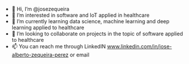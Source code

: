 - 👋 Hi, I’m @josezequeira
- 👀 I’m interested in software and IoT applied in healthcare
- 🌱 I’m currently learning data science, machine learning and deep learning applied to healthcare
- 💞️ I’m looking to collaborate on projects in the topic of software applied to healthcare
- 📫 You can reach me through LinkedIN www.linkedin.com/in/jose-alberto-zequeira-perez or email

<!---
josezequeira/josezequeira is a ✨ special ✨ repository because its `README.md` (this file) appears on your GitHub profile.
You can click the Preview link to take a look at your changes.
--->
